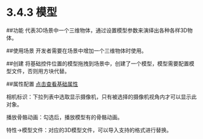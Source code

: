 # 3.4.3 模型

##功能
代表3D场景中一个三维物体，通过设置模型参数来演绎出各种各样3D物体。

##使用场景
开发者需要在场景中增加一个三维物体时使用。

##创建
将基础控件位置的模型拖拽到场景中，创建了一个模型，模型需要配置模型文件，否则用方块代替。

##属性配置
[点击查看基础属性](../basic-parameter/zh.md)

相机标识：下拉列表中选取显示摄像机，只有被选择的摄像机视角内才可以显示此对象。
播放骨骼动画：勾选后，播放模型有的骨骼动画。
特性->模型文件：对应的3D模型文件，可以导入支持的格式进行替换。